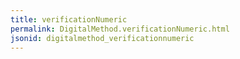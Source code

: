 ```yaml
---
title: verificationNumeric
permalink: DigitalMethod.verificationNumeric.html
jsonid: digitalmethod_verificationnumeric
---
```


